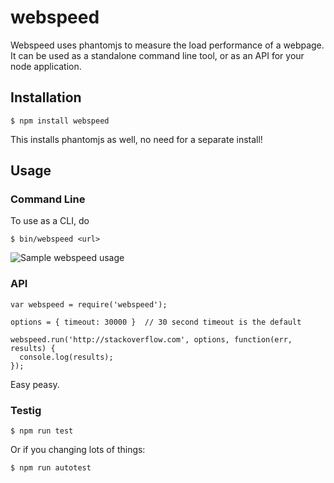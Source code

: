 webspeed
========

Webspeed uses phantomjs to measure the load performance of a webpage.   It can
be used as a standalone command line tool, or as an API for your node
application.

## Installation
```
$ npm install webspeed
```

This installs phantomjs as well, no need for a separate install!


## Usage

### Command Line
To use as a CLI, do
```
$ bin/webspeed <url>
```

![Sample webspeed usage](http://raw.github.com/zeevl/webspeed/master/screenshot.png)


### API
```
var webspeed = require('webspeed');

options = { timeout: 30000 }  // 30 second timeout is the default

webspeed.run('http://stackoverflow.com', options, function(err, results) {
  console.log(results);
});
```

Easy peasy.

### Testig
```
$ npm run test
```

Or if you changing lots of things:
```
$ npm run autotest
```



